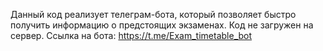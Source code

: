 Данный код реализует телеграм-бота, который позволяет быстро получить информацию о предстоящих экзаменах. Код не загружен на сервер. Ссылка на бота: https://t.me/Exam_timetable_bot
